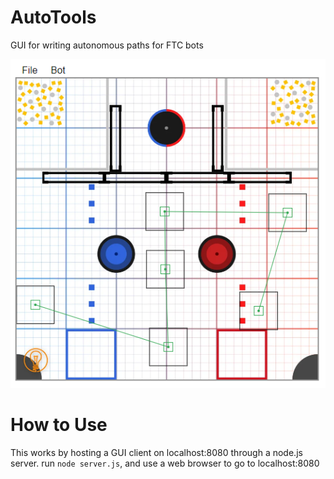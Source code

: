 # AutoTools
GUI for writing autonomous paths for FTC bots

![Example of the AutoTools GUI](/assets/images/GUIexample.png)
	
# How to Use
This works by hosting a GUI client on localhost:8080 through a node.js server.  run `node server.js`, and use a web browser to go to localhost:8080
